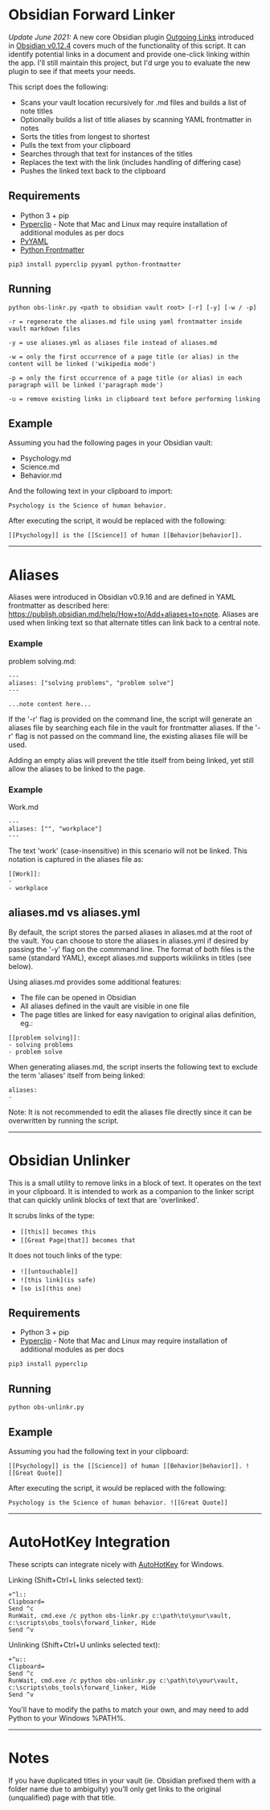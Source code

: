 # Obsidian Forward Linker

*Update June 2021:* A new core Obsidian plugin [Outgoing Links](https://help.obsidian.md/Plugins/Outgoing+links) introduced in [Obsidian v0.12.4](https://forum.obsidian.md/t/obsidian-release-v0-12-4/18764) covers much of the functionality of this script. It can identify potential links in a document and provide one-click linking within the app. I'll still maintain this project, but I'd urge you to evaluate the new plugin to see if that meets your needs.  

This script does the following:

- Scans your vault location recursively for .md files and builds a list of note titles
- Optionally builds a list of title aliases by scanning YAML frontmatter in notes
- Sorts the titles from longest to shortest
- Pulls the text from your clipboard
- Searches through that text for instances of the titles
- Replaces the text with the link (includes handling of differing case)
- Pushes the linked text back to the clipboard

## Requirements

* Python 3 + pip
* [Pyperclip](https://pypi.org/project/pyperclip/) - Note that Mac and Linux may require installation of additional modules as per docs
* [PyYAML](https://pypi.org/project/PyYAML/)
* [Python Frontmatter](https://pypi.org/project/python-frontmatter/)

```pip3 install pyperclip pyyaml python-frontmatter```

## Running

```python obs-linkr.py <path to obsidian vault root> [-r] [-y] [-w / -p]```  

```-r = regenerate the aliases.md file using yaml frontmatter inside vault markdown files``` 

```-y = use aliases.yml as aliases file instead of aliases.md```

```-w = only the first occurrence of a page title (or alias) in the content will be linked ('wikipedia mode')```  

```-p = only the first occurrence of a page title (or alias) in each paragraph will be linked ('paragraph mode')```

```-u = remove existing links in clipboard text before performing linking```

## Example

Assuming you had the following pages in your Obsidian vault:

* Psychology.md
* Science.md
* Behavior.md

And the following text in your clipboard to import:

```Psychology is the Science of human behavior.```

After executing the script, it would be replaced with the following:

```[[Psychology]] is the [[Science]] of human [[Behavior|behavior]].```

---
# Aliases

Aliases were introduced in Obsidian v0.9.16 and are defined in YAML frontmatter as described here: https://publish.obsidian.md/help/How+to/Add+aliases+to+note. Aliases are used when linking text so that alternate titles can link back to a central note.

### Example

problem solving.md:
```
---
aliases: ["solving problems", "problem solve"]
---

...note content here...
```

If the '-r' flag is provided on the command line, the script will generate an aliases file by searching each file in the vault for frontmatter aliases. If the '-r' flag is not passed on the command line, the existing aliases file will be used.

Adding an empty alias will prevent the title itself from being linked, yet still allow the aliases to be linked to the page.

### Example

Work.md
```
---
aliases: ["", "workplace"]
---
```

The text 'work' (case-insensitive) in this scenario will not be linked. This notation is captured in the aliases file as:

```
[[Work]]:
- 
- workplace
```

## aliases.md vs aliases.yml

By default, the script stores the parsed aliases in aliases.md at the root of the vault. You can choose to store the aliases in aliases.yml if desired by passing the '-y' flag on the commmand line. The format of both files is the same (standard YAML), except aliases.md supports wikilinks in titles (see below).

Using aliases.md provides some additional features:
- The file can be opened in Obsidian
- All aliases defined in the vault are visible in one file
- The page titles are linked for easy navigation to original alias definition, eg.:
```
[[problem solving]]:
- solving problems
- problem solve
```

When generating aliases.md, the script inserts the following text to exclude the term 'aliases' itself from being linked:
```
aliases:
- 
```

Note: It is not recommended to edit the aliases file directly since it can be overwritten by running the script.

---
# Obsidian Unlinker

This is a small utility to remove links in a block of text. It operates on the text in your clipboard. It is intended to work as a companion to the linker script that can quickly unlink blocks of text that are 'overlinked'.

It scrubs links of the type:
- ```[[this]] becomes this```
- ```[[Great Page|that]] becomes that```

It does not touch links of the type:
- ```![[untouchable]]```
- ```![this link](is safe)```
- ```[so is](this one)```

## Requirements

* Python 3 + pip
* [Pyperclip](https://pypi.org/project/pyperclip/) - Note that Mac and Linux may require installation of additional modules as per docs

```pip3 install pyperclip```

## Running

```python obs-unlinkr.py```  

## Example

Assuming you had the following text in your clipboard:

```[[Psychology]] is the [[Science]] of human [[Behavior|behavior]]. ![[Great Quote]]```

After executing the script, it would be replaced with the following:

```Psychology is the Science of human behavior. ![[Great Quote]]```

---
# AutoHotKey Integration

These scripts can integrate nicely with [AutoHotKey](https://www.autohotkey.com/) for Windows.

Linking (Shift+Ctrl+L links selected text):
```
+^l::
Clipboard=
Send ^c
RunWait, cmd.exe /c python obs-linkr.py c:\path\to\your\vault, c:\scripts\obs_tools\forward_linker, Hide
Send ^v
```

Unlinking (Shift+Ctrl+U unlinks selected text):
```
+^u::
Clipboard=
Send ^c
RunWait, cmd.exe /c python obs-unlinkr.py c:\path\to\your\vault, c:\scripts\obs_tools\forward_linker, Hide
Send ^v
```

You'll have to modify the paths to match your own, and may need to add Python to your Windows %PATH%.

---
# Notes

If you have duplicated titles in your vault (ie. Obsidian prefixed them with a folder name due to ambiguity) you’ll only get links to the original (unqualified) page with that title.  